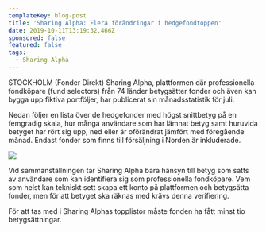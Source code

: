 ```yaml
---
templateKey: blog-post
title: 'Sharing Alpha: Flera förändringar i hedgefondtoppen'
date: 2019-10-11T13:19:32.466Z
sponsored: false
featured: false
tags:
  - Sharing Alpha
---
```



STOCKHOLM (Fonder Direkt) Sharing Alpha, plattformen där professionella fondköpare (fund selectors) från 74 länder betygsätter fonder och även kan bygga upp fiktiva portföljer, har publicerat sin månadsstatistik för juli.

Nedan följer en lista över de hedgefonder med högst snittbetyg på en femgradig skala, hur många användare som har lämnat betyg samt huruvida betyget har rört sig upp, ned eller är oförändrat jämfört med föregående månad. Endast fonder som finns till försäljning i Norden är inkluderade.

![](/img/sharing-alpha-hedhre.png)

Vid sammanställningen tar Sharing Alpha bara hänsyn till betyg som satts av användare som kan identifiera sig som professionella fondköpare. Vem som helst kan tekniskt sett skapa ett konto på plattformen och betygsätta fonder, men för att betyget ska räknas med krävs denna verifiering.



För att tas med i Sharing Alphas topplistor måste fonden ha fått minst tio betygsättningar.
